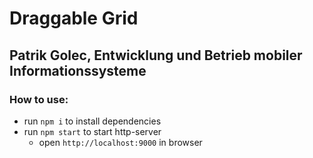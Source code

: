 # Draggable Grid
## Patrik Golec, Entwicklung und Betrieb mobiler Informationssysteme

### How to use:
- run `npm i` to install dependencies
- run `npm start` to start http-server
    - open `http://localhost:9000` in browser